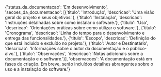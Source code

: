 
{'status_da_documentacao': 'Em desenvolvimento', 'secoes_da_documentacao': [{'titulo': 'Introdução', 'descricao': 'Uma visão geral do projeto e seus objetivos.'}, {'titulo': 'Instalação', 'descricao': 'Instruções detalhadas sobre como instalar o software.'}, {'titulo': 'Uso', 'descricao': 'Orientações práticas sobre como utilizar o software.'}, {'titulo': 'Cronograma', 'descricao': 'Linha do tempo para o desenvolvimento e entrega das funcionalidades.'}, {'titulo': 'Escopo', 'descricao': 'Definição do que está incluído e excluído no projeto.'}, {'titulo': 'Autor e Destinatário', 'descricao': 'Informações sobre o autor da documentação e o público-alvo.'}, {'titulo': 'Observações', 'descricao': 'Notas adicionais sobre a documentação e o software.'}], 'observacoes': 'A documentação está em fases de criação. Em breve, serão incluídos detalhes abrangentes sobre o uso e a instalação do software.'}
